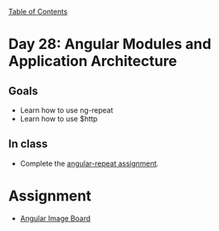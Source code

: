 [Table of Contents](/README.md)

# Day 28: Angular Modules and Application Architecture

## Goals
* Learn how to use ng-repeat
* Learn how to use $http

## In class
* Complete the [angular-repeat assignment](https://github.com/TIY-Austin-Front-End-Engineering/angular-repeat).

# Assignment
* [Angular Image Board](https://github.com/TIY-Austin-Front-End-Engineering/angular-image-board)